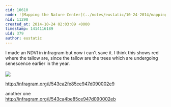 ```yaml
---
cid: 10610
node: ![Mapping the Nature Center](../notes/eustatic/10-24-2014/mapping-the-nature-center)
nid: 11298
created_at: 2014-10-24 02:03:09 +0000
timestamp: 1414116189
uid: 379
author: eustatic
---
```


I made an NDVI in infragram but now i can't save it.  I think this shows red where the tallow are, since the tallow are the trees which are undergoing senescence earlier in the year.
<br><br>
<img src="http://infragram.org/upload/1413259954573_imag0227_nature_center.jpg_thumb.jpg"><br>

http://infragram.org/i/543ca2fe85ce947d090002e9<br>

another one<br>
http://infragram.org/i/543ca4be85ce947d090002eb